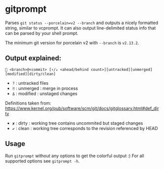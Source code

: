 gitprompt
============

Parses `git status --porcelain=v2 --branch` and outputs a nicely formatted string, similar to vcprompt. It can also output line-delimited status info that can be parsed by your shell prompt.

The minimum git version for porcelain v2 with `--branch` is `v2.13.2`.

## Output explained:

 ` <branch>@<commit> [↑/↓ <ahead/behind count>][untracked][unmerged][modified][dirty/clean]`

- `?`  : untracked files
- `‼`  : unmerged : merge in process
- `Δ`  : modified : unstaged changes

Definitions taken from: https://www.kernel.org/pub/software/scm/git/docs/gitglossary.html#def_dirty
- `✘`  : dirty : working tree contains uncommited but staged changes
- `✔`  : clean : working tree corresponds to the revision referenced by HEAD

## Usage

Run `gitprompt` without any options to get the colorful output :)
For all supported options see `gitprompt -h`.
